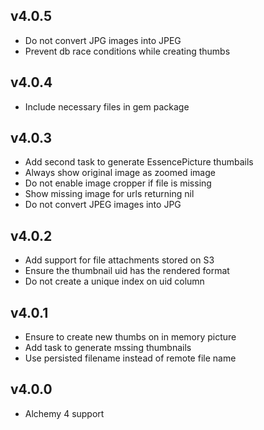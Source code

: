 ## v4.0.5

- Do not convert JPG images into JPEG
- Prevent db race conditions while creating thumbs

## v4.0.4

- Include necessary files in gem package

## v4.0.3

- Add second task to generate EssencePicture thumbails
- Always show original image as zoomed image
- Do not enable image cropper if file is missing
- Show missing image for urls returning nil
- Do not convert JPEG images into JPG

## v4.0.2

- Add support for file attachments stored on S3
- Ensure the thumbnail uid has the rendered format
- Do not create a unique index on uid column

## v4.0.1

- Ensure to create new thumbs on in memory picture
- Add task to generate mssing thumbnails
- Use persisted filename instead of remote file name

## v4.0.0

- Alchemy 4 support
